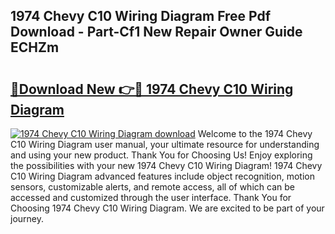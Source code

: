 ## 1974 Chevy C10 Wiring Diagram Free Pdf Download - Part-Cf1 New Repair Owner Guide ECHZm

# <h2><a href="http://dfqtkcn.blite.top/?on=1974+Chevy+C10+Wiring+Diagram">🔗Download New 👉🔴 1974 Chevy C10 Wiring Diagram</a></h2>

[![1974 Chevy C10 Wiring Diagram download](https://i.imgur.com/lujVjoI.png)](http://dfqtkcn.blite.top/?on=1974+Chevy+C10+Wiring+Diagram)
Welcome to the 1974 Chevy C10 Wiring Diagram user manual, your ultimate resource for understanding and using your new product. Thank You for Choosing Us! Enjoy exploring the possibilities with your new 1974 Chevy C10 Wiring Diagram! 1974 Chevy C10 Wiring Diagram advanced features include object recognition, motion sensors, customizable alerts, and remote access, all of which can be accessed and customized through the user interface. Thank You for Choosing 1974 Chevy C10 Wiring Diagram. We are excited to be part of your journey.
